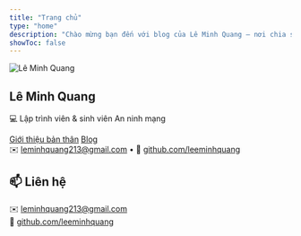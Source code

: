 ```yaml
---
title: "Trang chủ"
type: "home"
description: "Chào mừng bạn đến với blog của Lê Minh Quang – nơi chia sẻ kiến thức lập trình và dự án cá nhân."
showToc: false
---
```


<!-- ✅ Dẫn đúng file CSS/JS: không thêm ./ ở đầu -->
<link rel="stylesheet" href="{{ "css/home-style.css" | relURL }}">
<script defer src="{{ "js/home-effect.js" | relURL }}"></script>

<!-- ===== HERO SECTION ===== -->
<section class="home-hero fade-in">
  <div class="avatar-glow">
    <!-- ✅ Đặt ảnh thật vào static/images/avatar.jpg -->
    <img src="{{ "images/avatar.jpg" | relURL }}" alt="Lê Minh Quang" class="avatar">
  </div>

  <h1 class="name">Lê Minh Quang</h1>
  <p class="subtitle">💻 Lập trình viên & sinh viên An ninh mạng</p>

  <div class="home-buttons">
    <a href="{{ "about/" | relURL }}" class="btn btn-primary">Giới thiệu bản thân</a>
    <a href="{{ "posts/" | relURL }}" class="btn btn-secondary">Blog</a>
  </div>

  <div class="links">
    ✉️ <a href="mailto:leminhquang213@gmail.com">leminhquang213@gmail.com</a> • 
    🐙 <a href="https://github.com/leeminhquang" target="_blank">github.com/leeminhquang</a>
  </div>
</section>

<!-- ===== CONTACT SECTION ===== -->
<section class="home-section fade-up">
  <h2>📫 Liên hệ</h2>
  <p>
    ✉️ <a href="mailto:leminhquang213@gmail.com">leminhquang213@gmail.com</a><br>
    🐙 <a href="https://github.com/leeminhquang" target="_blank">github.com/leeminhquang</a>
  </p>
</section>
